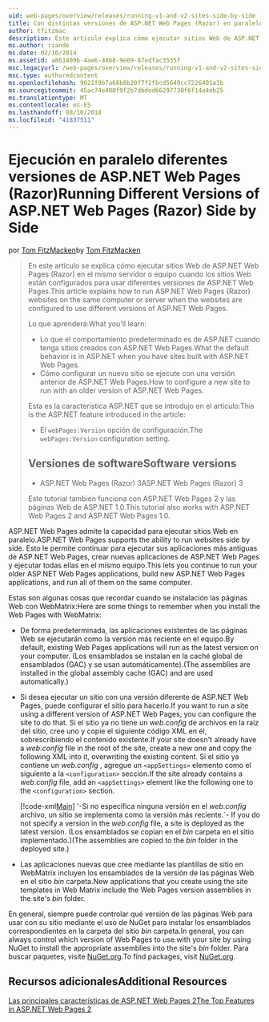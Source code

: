 ```yaml
---
uid: web-pages/overview/releases/running-v1-and-v2-sites-side-by-side
title: Con distintas versiones de ASP.NET Web Pages (Razor) en paralelo | Microsoft Docs
author: tfitzmac
description: Este artículo explica cómo ejecutar sitios Web de ASP.NET Web Pages (Razor) en el mismo servidor o equipo cuando los sitios Web están configurados para usar diferentes versiones...
ms.author: riande
ms.date: 02/10/2014
ms.assetid: a861409b-4ae6-4868-9e09-87edfac3535f
msc.legacyurl: /web-pages/overview/releases/running-v1-and-v2-sites-side-by-side
msc.type: authoredcontent
ms.openlocfilehash: 9021f9b7a68b8b20f7f2fbcd5649cc7226401a1b
ms.sourcegitcommit: 45ac74e400f9f2b7dbded66297730f6f14a4eb25
ms.translationtype: MT
ms.contentlocale: es-ES
ms.lasthandoff: 08/16/2018
ms.locfileid: "41837511"
---
```

<a name="running-different-versions-of-aspnet-web-pages-razor-side-by-side"></a><span data-ttu-id="7c2d3-103">Ejecución en paralelo diferentes versiones de ASP.NET Web Pages (Razor)</span><span class="sxs-lookup"><span data-stu-id="7c2d3-103">Running Different Versions of ASP.NET Web Pages (Razor) Side by Side</span></span>
====================
<span data-ttu-id="7c2d3-104">por [Tom FitzMacken](https://github.com/tfitzmac)</span><span class="sxs-lookup"><span data-stu-id="7c2d3-104">by [Tom FitzMacken](https://github.com/tfitzmac)</span></span>

> <span data-ttu-id="7c2d3-105">En este artículo se explica cómo ejecutar sitios Web de ASP.NET Web Pages (Razor) en el mismo servidor o equipo cuando los sitios Web están configurados para usar diferentes versiones de ASP.NET Web Pages.</span><span class="sxs-lookup"><span data-stu-id="7c2d3-105">This article explains how to run ASP.NET Web Pages (Razor) websites on the same computer or server when the websites are configured to use different versions of ASP.NET Web Pages.</span></span>
> 
> <span data-ttu-id="7c2d3-106">Lo que aprenderá:</span><span class="sxs-lookup"><span data-stu-id="7c2d3-106">What you'll learn:</span></span>
> 
> - <span data-ttu-id="7c2d3-107">Lo que el comportamiento predeterminado es de ASP.NET cuando tenga sitios creados con ASP.NET Web Pages.</span><span class="sxs-lookup"><span data-stu-id="7c2d3-107">What the default behavior is in ASP.NET when you have sites built with ASP.NET Web Pages.</span></span>
> - <span data-ttu-id="7c2d3-108">Cómo configurar un nuevo sitio se ejecute con una versión anterior de ASP.NET Web Pages.</span><span class="sxs-lookup"><span data-stu-id="7c2d3-108">How to configure a new site to run with an older version of ASP.NET Web Pages.</span></span>
>   
> 
> <span data-ttu-id="7c2d3-109">Esta es la característica ASP.NET que se introdujo en el artículo:</span><span class="sxs-lookup"><span data-stu-id="7c2d3-109">This is the ASP.NET feature introduced in the article:</span></span>
> 
> - <span data-ttu-id="7c2d3-110">El `webPages:Version` opción de configuración.</span><span class="sxs-lookup"><span data-stu-id="7c2d3-110">The `webPages:Version` configuration setting.</span></span>
>   
> 
> ## <a name="software-versions"></a><span data-ttu-id="7c2d3-111">Versiones de software</span><span class="sxs-lookup"><span data-stu-id="7c2d3-111">Software versions</span></span>
> 
> 
> - <span data-ttu-id="7c2d3-112">ASP.NET Web Pages (Razor) 3</span><span class="sxs-lookup"><span data-stu-id="7c2d3-112">ASP.NET Web Pages (Razor) 3</span></span>
>   
> 
> <span data-ttu-id="7c2d3-113">Este tutorial también funciona con ASP.NET Web Pages 2 y las páginas Web de ASP.NET 1.0.</span><span class="sxs-lookup"><span data-stu-id="7c2d3-113">This tutorial also works with ASP.NET Web Pages 2 and ASP.NET Web Pages 1.0.</span></span>


<span data-ttu-id="7c2d3-114">ASP.NET Web Pages admite la capacidad para ejecutar sitios Web en paralelo.</span><span class="sxs-lookup"><span data-stu-id="7c2d3-114">ASP.NET Web Pages supports the ability to run websites side by side.</span></span> <span data-ttu-id="7c2d3-115">Esto le permite continuar para ejecutar sus aplicaciones más antiguas de ASP.NET Web Pages, crear nuevas aplicaciones de ASP.NET Web Pages y ejecutar todas ellas en el mismo equipo.</span><span class="sxs-lookup"><span data-stu-id="7c2d3-115">This lets you continue to run your older ASP.NET Web Pages applications, build new ASP.NET Web Pages applications, and run all of them on the same computer.</span></span>

<span data-ttu-id="7c2d3-116">Estas son algunas cosas que recordar cuando se instalación las páginas Web con WebMatrix:</span><span class="sxs-lookup"><span data-stu-id="7c2d3-116">Here are some things to remember when you install the Web Pages with WebMatrix:</span></span>

- <span data-ttu-id="7c2d3-117">De forma predeterminada, las aplicaciones existentes de las páginas Web se ejecutarán como la versión más reciente en el equipo.</span><span class="sxs-lookup"><span data-stu-id="7c2d3-117">By default, existing Web Pages applications will run as the latest version on your computer.</span></span> <span data-ttu-id="7c2d3-118">(Los ensamblados se instalan en la caché global de ensamblados (GAC) y se usan automáticamente).</span><span class="sxs-lookup"><span data-stu-id="7c2d3-118">(The assemblies are installed in the global assembly cache (GAC) and are used automatically.)</span></span>
- <span data-ttu-id="7c2d3-119">Si desea ejecutar un sitio con una versión diferente de ASP.NET Web Pages, puede configurar el sitio para hacerlo.</span><span class="sxs-lookup"><span data-stu-id="7c2d3-119">If you want to run a site using a different version of ASP.NET Web Pages, you can configure the site to do that.</span></span> <span data-ttu-id="7c2d3-120">Si el sitio ya no tiene un *web.config* de archivos en la raíz del sitio, cree uno y copie el siguiente código XML en él, sobrescribiendo el contenido existente.</span><span class="sxs-lookup"><span data-stu-id="7c2d3-120">If your site doesn't already have a *web.config* file in the root of the site, create a new one and copy the following XML into it, overwriting the existing content.</span></span> <span data-ttu-id="7c2d3-121">Si el sitio ya contiene un *web.config* , agregue un `<appSettings>` elemento como el siguiente a la `<configuration>` sección.</span><span class="sxs-lookup"><span data-stu-id="7c2d3-121">If the site already contains a *web.config* file, add an `<appSettings>` element like the following one to the `<configuration>` section.</span></span>

    [!code-xml[Main](running-v1-and-v2-sites-side-by-side/samples/sample1.xml)]
  <span data-ttu-id="7c2d3-122">'-Si no especifica ninguna versión en el *web.config* archivo, un sitio se implementa como la versión más reciente.</span><span class="sxs-lookup"><span data-stu-id="7c2d3-122">\`- If you do not specify a version in the *web.config* file, a site is deployed as the latest version.</span></span> <span data-ttu-id="7c2d3-123">(Los ensamblados se copian en el *bin* carpeta en el sitio implementado.)</span><span class="sxs-lookup"><span data-stu-id="7c2d3-123">(The assemblies are copied to the *bin* folder in the deployed site.)</span></span>
- <span data-ttu-id="7c2d3-124">Las aplicaciones nuevas que cree mediante las plantillas de sitio en WebMatrix incluyen los ensamblados de la versión de las páginas Web en el sitio *bin* carpeta.</span><span class="sxs-lookup"><span data-stu-id="7c2d3-124">New applications that you create using the site templates in Web Matrix include the Web Pages version assemblies in the site's *bin* folder.</span></span>

<span data-ttu-id="7c2d3-125">En general, siempre puede controlar qué versión de las páginas Web para usar con su sitio mediante el uso de NuGet para instalar los ensamblados correspondientes en la carpeta del sitio *bin* carpeta.</span><span class="sxs-lookup"><span data-stu-id="7c2d3-125">In general, you can always control which version of Web Pages to use with your site by using NuGet to install the appropriate assemblies into the site's *bin* folder.</span></span> <span data-ttu-id="7c2d3-126">Para buscar paquetes, visite [NuGet.org](http://NuGet.org).</span><span class="sxs-lookup"><span data-stu-id="7c2d3-126">To find packages, visit [NuGet.org](http://NuGet.org).</span></span>

## <a name="additional-resources"></a><span data-ttu-id="7c2d3-127">Recursos adicionales</span><span class="sxs-lookup"><span data-stu-id="7c2d3-127">Additional Resources</span></span>

[<span data-ttu-id="7c2d3-128">Las principales características de ASP.NET Web Pages 2</span><span class="sxs-lookup"><span data-stu-id="7c2d3-128">The Top Features in ASP.NET Web Pages 2</span></span>](top-features-in-web-pages-2.md)
